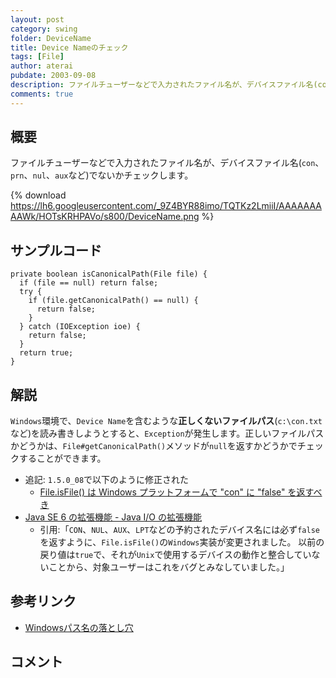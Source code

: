```yaml
---
layout: post
category: swing
folder: DeviceName
title: Device Nameのチェック
tags: [File]
author: aterai
pubdate: 2003-09-08
description: ファイルチューザーなどで入力されたファイル名が、デバイスファイル名(con、prn、nul、auxなど)でないかチェックします。
comments: true
---
```

## 概要
ファイルチューザーなどで入力されたファイル名が、デバイスファイル名(`con`、`prn`、`nul`、`aux`など)でないかチェックします。

{% download https://lh6.googleusercontent.com/_9Z4BYR88imo/TQTKz2LmiiI/AAAAAAAAAWk/HOTsKRHPAVo/s800/DeviceName.png %}

## サンプルコード
<pre class="prettyprint"><code>private boolean isCanonicalPath(File file) {
  if (file == null) return false;
  try {
    if (file.getCanonicalPath() == null) {
      return false;
    }
  } catch (IOException ioe) {
    return false;
  }
  return true;
}
</code></pre>

## 解説
`Windows`環境で、`Device Name`を含むような**正しくないファイルパス**(`c:\con.txt`など)を読み書きしようとすると、`Exception`が発生します。正しいファイルパスかどうかは、`File#getCanonicalPath()`メソッドが`null`を返すかどうかでチェックすることができます。

- 追記: `1.5.0_08`で以下のように修正された
    - [File.isFile() は Windows プラットフォームで "con" に "false" を返すべき](http://bugs.java.com/bugdatabase/view_bug.do?bug_id=6176051)
- [Java SE 6 の拡張機能 - Java I/O の拡張機能](http://docs.oracle.com/javase/jp/6/technotes/guides/io/enhancements.html#6)
    - 引用:「`CON`、`NUL`、`AUX`、`LPT`などの予約されたデバイス名には必ず`false`を返すように、`File.isFile()`の`Windows`実装が変更されました。 以前の戻り値は`true`で、それが`Unix`で使用するデバイスの動作と整合していないことから、対象ユーザーはこれをバグとみなしていました。」

<!-- dummy comment line for breaking list -->

## 参考リンク
- [Windowsパス名の落とし穴](http://www.ipa.go.jp/security/awareness/vendor/programming/b08_01_main.html)

<!-- dummy comment line for breaking list -->

## コメント
